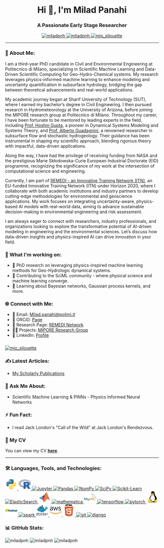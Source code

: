 <h1 align="center">Hi 👋, I'm Milad Panahi</h1>
<h3 align="center">A Passionate Early Stage Researcher</h3>

<p align="center">
  <a href="https://github.com/miladpnh">
    <img src="https://komarev.com/ghpvc/?username=miladpnh&label=Profile%20views&color=0e75b6&style=flat" alt="miladpnh" />
  </a>
  <a href="https://github.com/ryo-ma/github-profile-trophy">
    <img src="https://github-profile-trophy.vercel.app/?username=miladpnh" alt="miladpnh" />
  </a>
  <a href="https://twitter.com/mio_silouette" target="blank">
    <img src="https://img.shields.io/twitter/follow/mio_silouette?logo=twitter&style=for-the-badge" alt="mio_silouette" />
  </a>
</p>

---

### 📌 About Me:


I am a third-year PhD candidate in Civil and Environmental Engineering at Politecnico di Milano, specializing in Scientific Machine Learning and Data-Driven Scientific Computing for Geo-Hydro-Chemical systems. My research leverages physics-informed machine learning to enhance modeling and uncertainty quantification in subsurface hydrology, bridging the gap between theoretical advancements and real-world applications.

My academic journey began at Sharif University of Technology (SUT), where I earned my bachelor’s degree in Civil Engineering. I then pursued research in Hydrometeorology at the University of Arizona, before joining the MIPORE research group at Politecnico di Milano. Throughout my career, I have been fortunate to be mentored by leading experts in the field, including  [Prof. Hoshin Gupta](https://scholar.google.com/citations?user=eirzNSoAAAAJ&hl=en), a pioneer in Dynamical Systems Modeling and Systems Theory, and [Prof. Alberto Guadagnini](https://www.mipore.polimi.it/dt_team/alberto-guadagnini/), a renowned researcher in subsurface flow and stochastic hydrogeology. Their guidance has been instrumental in shaping my scientific approach, blending rigorous theory with impactful, data-driven applications.

Along the way, I have had the privilege of receiving funding from NASA and the prestigious Marie Skłodowska-Curie European Industrial Doctorate (EID) programme, recognizing the significance of my work at the intersection of computational science and engineering.

Currently, I am part of [REMEDI - an Innovative Training Network (ITN)](https://warwick.ac.uk/fac/sci/eng/remedi/), an EU-funded Innovative Training Network (ITN) under Horizon 2020, where I collaborate with both academic institutions and industry partners to develop cutting-edge methodologies for environmental and geoscience applications. My work focuses on integrating uncertainty-aware, physics-based AI models with real-world data, aiming to advance sustainable decision-making in environmental engineering and risk assessment.

I am always eager to connect with researchers, industry professionals, and organizations looking to explore the transformative potential of AI-driven modeling in engineering and the environmental sciences. Let’s discuss how data-driven insights and physics-inspired AI can drive innovation in your field.



### 💼 What I'm working on:
- 🔭 PhD research on leveraging physics-inspired machine learning methods for Geo-Hydrologic dynamical systems.
- 👯 Contributing to the SciML community - where physical science and machine learning converge.
- 🌱 Learning about Bayesian networks, Gaussian process kernels, and more.

### 🌐 Connect with Me:
- 📧 Email: Milad.panahi@polimi.it
- 🔗 ORCiD: [Page](https://orcid.org/0000-0002-8776-5297)
- 🌟 Research Page: [REMEDI Network](https://warwick.ac.uk/fac/sci/eng/remedi/network/esr/)
- 👨‍💻 Projects: [MIPORE Research Group](https://www.mipore.polimi.it/dt_team/milad-panahi/)
- 💼 LinkedIn: [Profile](https://www.linkedin.com/in/miladpnh)
<h3 align="left"> </h3>
<p align="left">
<a href="https://twitter.com/mio_silouette" target="blank"><img align="center" src="https://raw.githubusercontent.com/rahuldkjain/github-profile-readme-generator/master/src/images/icons/Social/twitter.svg" alt="mio_silouette" height="30" width="40" /></a>
</p>


### ✍️ Latest Articles:
- [My Scholarly Publications](https://scholar.google.com/citations?hl=en&user=OUdlvwwAAAAJ&view_op=list_works&gmla=AJsN-F6CC5we-mmK61KUzSGaRxnP9RGwPgdqoV2-ex7GwB_aEF4UhNcSQUxJZMsM3WIBrMzBhvBMsagAo8y96r-y8ibt5najawVUY9BCPFzMpzML-v2T0us)

### 💬 Ask Me About:
- Scientific Machine Learning & PINNs - Physics Informed Neural Networks

### ⚡ Fun Fact:
- I read Jack London's "Call of the Wild" at Jack London's Rendezvous.


### 📄 My CV  
You can view my CV **[here](https://github.com/miladpnh/MiladPnh.github.io/blob/main/Milad_Panahi_CV.pdf)**.




---




<h3 align="left">🛠 Languages, Tools, and Technologies:</h3>
<p align="left">
  <!-- Python -->
  <a href="https://www.python.org" target="_blank" rel="noreferrer">
    <img src="https://raw.githubusercontent.com/devicons/devicon/master/icons/python/python-original.svg" alt="python" width="40" height="40"/>
  </a>
  <!-- R Programming -->
<a href="https://www.r-project.org/" target="_blank" rel="noreferrer">
  <img src="https://raw.githubusercontent.com/devicons/devicon/master/icons/r/r-original.svg" alt="R" width="40" height="40"/>
</a>
<!-- Jupyter Notebook -->
<a href="https://jupyter.org/" target="_blank" rel="noreferrer">
  <img src="https://www.vectorlogo.zone/logos/jupyter/jupyter-icon.svg" alt="Jupyter" width="40" height="40"/>
</a>
<!-- Pandas -->
<a href="https://pandas.pydata.org/" target="_blank" rel="noreferrer">
  <img src="https://www.vectorlogo.zone/logos/pandas/pandas-icon.svg" alt="Pandas" width="40" height="40"/>
</a>
<!-- NumPy -->
<a href="https://numpy.org/" target="_blank" rel="noreferrer">
  <img src="https://www.vectorlogo.zone/logos/numpy/numpy-icon.svg" alt="NumPy" width="40" height="40"/>
</a>
<!-- SciPy -->
<a href="https://scipy.org/" target="_blank" rel="noreferrer">
  <img src="https://www.vectorlogo.zone/logos/scipy/scipy-icon.svg" alt="SciPy" width="40" height="40"/>
</a>
<!-- Scikit-Learn -->
<a href="https://scikit-learn.org/" target="_blank" rel="noreferrer">
  <img src="https://upload.wikimedia.org/wikipedia/commons/0/05/Scikit_learn_logo_small.svg" alt="Scikit-Learn" width="40" height="40"/>
</a>
<!-- ElasticSearch -->
<a href="https://www.elastic.co/" target="_blank" rel="noreferrer">
  <img src="https://www.vectorlogo.zone/logos/elastic/elastic-icon.svg" alt="ElasticSearch" width="40" height="40"/>
</a>
  <!-- MATLAB -->
  <a href="https://www.mathworks.com/products/matlab.html" target="_blank" rel="noreferrer">
    <img src="https://raw.githubusercontent.com/devicons/devicon/master/icons/matlab/matlab-original.svg" alt="matlab" width="40" height="40"/>
  </a>
  <!-- Mathematica -->
  <a href="https://www.wolfram.com/mathematica/" target="_blank" rel="noreferrer">
    <img src="https://www.vectorlogo.zone/logos/wolfram/wolfram-icon.svg" alt="mathematica" width="40" height="40"/>
  </a>
  <!-- SQL -->
  <a href="https://www.mysql.com/" target="_blank" rel="noreferrer">
    <img src="https://raw.githubusercontent.com/devicons/devicon/master/icons/mysql/mysql-original-wordmark.svg" alt="mysql" width="40" height="40"/>
  </a>
  <!-- TensorFlow -->
  <a href="https://www.tensorflow.org" target="_blank" rel="noreferrer">
    <img src="https://www.vectorlogo.zone/logos/tensorflow/tensorflow-icon.svg" alt="tensorflow" width="40" height="40"/>
  </a>
  <!-- PyTorch -->
  <a href="https://pytorch.org/" target="_blank" rel="noreferrer">
    <img src="https://www.vectorlogo.zone/logos/pytorch/pytorch-icon.svg" alt="pytorch" width="40" height="40"/>
  </a>
  <!-- Linux -->
  <a href="https://www.linux.org/" target="_blank" rel="noreferrer">
    <img src="https://raw.githubusercontent.com/devicons/devicon/master/icons/linux/linux-original.svg" alt="linux" width="40" height="40"/>
  </a>
  <!-- Apache Hadoop -->
  <a href="https://hadoop.apache.org/" target="_blank" rel="noreferrer">
    <img src="https://raw.githubusercontent.com/devicons/devicon/master/icons/hadoop/hadoop-original-wordmark.svg" alt="hadoop" width="40" height="40"/>
  </a>
  <!-- Apache Spark -->
  <a href="https://spark.apache.org/" target="_blank" rel="noreferrer">
    <img src="https://www.vectorlogo.zone/logos/apache_spark/apache_spark-icon.svg" alt="spark" width="40" height="40"/>
  </a>
  <!-- Docker -->
  <a href="https://www.docker.com/" target="_blank" rel="noreferrer">
    <img src="https://raw.githubusercontent.com/devicons/devicon/master/icons/docker/docker-original-wordmark.svg" alt="docker" width="40" height="40"/>
  </a>
  <!-- AWS -->
  <a href="https://aws.amazon.com/" target="_blank" rel="noreferrer">
    <img src="https://raw.githubusercontent.com/devicons/devicon/master/icons/amazonwebservices/amazonwebservices-original-wordmark.svg" alt="AWS" width="40" height="40"/>
  </a>
  <!-- HTML5 -->
  <a href="https://developer.mozilla.org/en-US/docs/Web/Guide/HTML/HTML5" target="_blank" rel="noreferrer">
    <img src="https://raw.githubusercontent.com/devicons/devicon/master/icons/html5/html5-original-wordmark.svg" alt="html5" width="40" height="40"/>
  </a>
  <!-- Git -->
  <a href="https://git-scm.com/" target="_blank" rel="noreferrer">
    <img src="https://www.vectorlogo.zone/logos/git-scm/git-scm-icon.svg" alt="git" width="40" height="40"/>
  </a>
  <!-- Django -->
  <a href="https://www.djangoproject.com/" target="_blank" rel="noreferrer">
    <img src="https://cdn.worldvectorlogo.com/logos/django.svg" alt="django" width="40" height="40"/>
  </a>
</p>


<h3 align="left">📊 GitHub Stats:</h3>
<p>
  <img src="https://github-readme-stats.vercel.app/api/top-langs?username=miladpnh&show_icons=true&theme=dracula&locale=en&layout=compact" alt="miladpnh" />
  <img src="https://github-readme-stats.vercel.app/api?username=miladpnh&show_icons=true&locale=en" alt="miladpnh" />
  <img src="https://github-readme-streak-stats.herokuapp.com/?user=miladpnh&" alt="miladpnh" />
</p>
